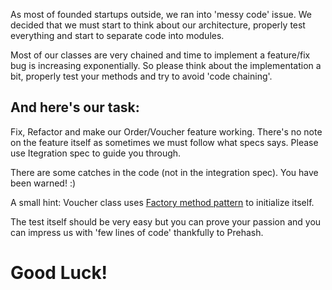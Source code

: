 As most of founded startups outside, we ran into 'messy code' issue.
We decided that we must start to think about our architecture, properly test everything and start to separate code into modules.

Most of our classes are very chained and time to implement a feature/fix bug is increasing exponentially.
So please think about the implementation a bit, properly test your methods and try to avoid 'code chaining'.

And here's our task:
----
Fix, Refactor and make our Order/Voucher feature working.
There's no note on the feature itself as sometimes we must follow what specs says.
Please use Itegration spec to guide you through.

There are some catches in the code (not in the integration spec). You have been warned! :)

A small hint: Voucher class uses [Factory method pattern](http://en.wikipedia.org/wiki/Factory_method_pattern) to initialize itself.

The test itself should be very easy but you can prove your passion and you can impress us with 'few lines of code' thankfully to Prehash.

Good Luck!
===